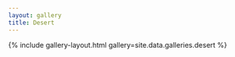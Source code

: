 ```yaml
---
layout: gallery
title: Desert
---
```


{% include gallery-layout.html gallery=site.data.galleries.desert %}
